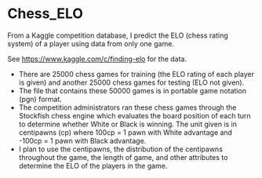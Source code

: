 Chess_ELO
=========

From a Kaggle competition database, I predict the ELO (chess rating system) of a player using data from only one game.

See https://www.kaggle.com/c/finding-elo for the data.

- There are 25000 chess games for training (the ELO rating of each player is given) and another 25000 chess games for testing (ELO not given).
- The file that contains these 50000 games is in portable game notation (pgn) format.
- The competition administrators ran these chess games through the Stockfish chess engine which evaluates the board position of each turn to determine whether White or Black is winning. The unit given is in centipawns (cp) where 100cp = 1 pawn with White advantage and -100cp = 1 pawn with Black advantage.
- I plan to use the centipawns, the distribution of the centipawns throughout the game, the length of game, and other attributes to determine the ELO of the players in the game.
